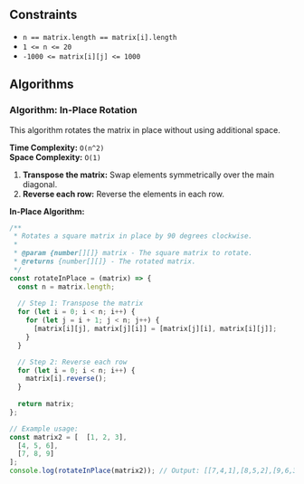 
## Constraints

- `n == matrix.length == matrix[i].length`
- `1 <= n <= 20`
- `-1000 <= matrix[i][j] <= 1000`

## Algorithms

### Algorithm: In-Place Rotation

This algorithm rotates the matrix in place without using additional space.

**Time Complexity:** `O(n^2)`  
**Space Complexity:** `O(1)`

1. **Transpose the matrix:** Swap elements symmetrically over the main diagonal.
2. **Reverse each row:** Reverse the elements in each row.

**In-Place Algorithm:**

```javascript
/**
 * Rotates a square matrix in place by 90 degrees clockwise.
 *
 * @param {number[][]} matrix - The square matrix to rotate.
 * @returns {number[][]} - The rotated matrix.
 */
const rotateInPlace = (matrix) => {
  const n = matrix.length;
  
  // Step 1: Transpose the matrix
  for (let i = 0; i < n; i++) {
    for (let j = i + 1; j < n; j++) {
      [matrix[i][j], matrix[j][i]] = [matrix[j][i], matrix[i][j]];
    }
  }

  // Step 2: Reverse each row
  for (let i = 0; i < n; i++) {
    matrix[i].reverse();
  }
  
  return matrix;
};

// Example usage:
const matrix2 = [  [1, 2, 3],
  [4, 5, 6],
  [7, 8, 9]
];
console.log(rotateInPlace(matrix2)); // Output: [[7,4,1],[8,5,2],[9,6,3]]
